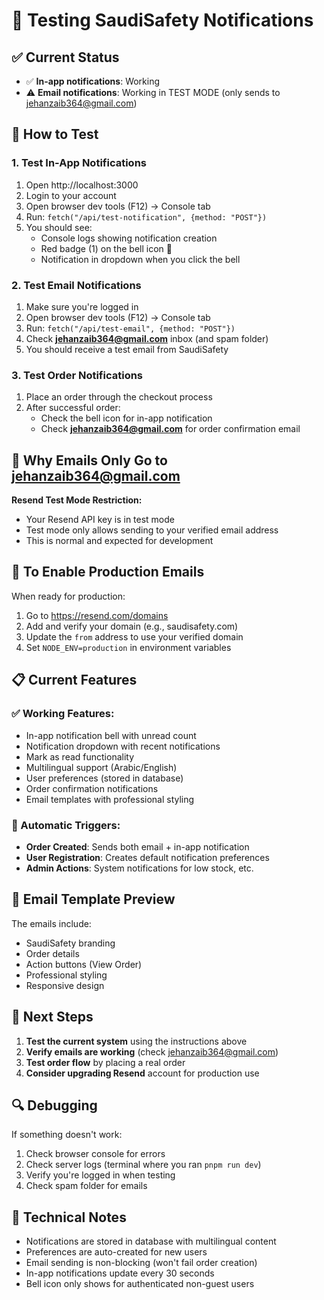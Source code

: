 # 🔔 Testing SaudiSafety Notifications

## ✅ Current Status
- ✅ **In-app notifications**: Working
- ⚠️ **Email notifications**: Working in TEST MODE (only sends to jehanzaib364@gmail.com)

## 🧪 How to Test

### 1. Test In-App Notifications
1. Open http://localhost:3000
2. Login to your account
3. Open browser dev tools (F12) → Console tab
4. Run: `fetch("/api/test-notification", {method: "POST"})`
5. You should see:
   - Console logs showing notification creation
   - Red badge (1) on the bell icon 🔔
   - Notification in dropdown when you click the bell

### 2. Test Email Notifications  
1. Make sure you're logged in
2. Open browser dev tools (F12) → Console tab
3. Run: `fetch("/api/test-email", {method: "POST"})`
4. Check **jehanzaib364@gmail.com** inbox (and spam folder)
5. You should receive a test email from SaudiSafety

### 3. Test Order Notifications
1. Place an order through the checkout process
2. After successful order:
   - Check the bell icon for in-app notification
   - Check **jehanzaib364@gmail.com** for order confirmation email

## 🔧 Why Emails Only Go to jehanzaib364@gmail.com

**Resend Test Mode Restriction:**
- Your Resend API key is in test mode
- Test mode only allows sending to your verified email address
- This is normal and expected for development

## 🚀 To Enable Production Emails

When ready for production:
1. Go to https://resend.com/domains
2. Add and verify your domain (e.g., saudisafety.com)
3. Update the `from` address to use your verified domain
4. Set `NODE_ENV=production` in environment variables

## 📋 Current Features

### ✅ Working Features:
- In-app notification bell with unread count
- Notification dropdown with recent notifications
- Mark as read functionality
- Multilingual support (Arabic/English)
- User preferences (stored in database)
- Order confirmation notifications
- Email templates with professional styling

### 🔄 Automatic Triggers:
- **Order Created**: Sends both email + in-app notification
- **User Registration**: Creates default notification preferences
- **Admin Actions**: System notifications for low stock, etc.

## 📧 Email Template Preview

The emails include:
- SaudiSafety branding
- Order details
- Action buttons (View Order)
- Professional styling
- Responsive design

## 🎯 Next Steps

1. **Test the current system** using the instructions above
2. **Verify emails are working** (check jehanzaib364@gmail.com)
3. **Test order flow** by placing a real order
4. **Consider upgrading Resend** account for production use

## 🔍 Debugging

If something doesn't work:
1. Check browser console for errors
2. Check server logs (terminal where you ran `pnpm run dev`)
3. Verify you're logged in when testing
4. Check spam folder for emails

## 📝 Technical Notes

- Notifications are stored in database with multilingual content
- Preferences are auto-created for new users
- Email sending is non-blocking (won't fail order creation)
- In-app notifications update every 30 seconds
- Bell icon only shows for authenticated non-guest users
